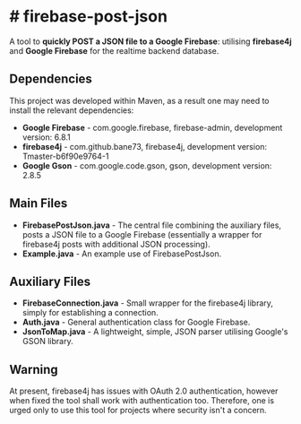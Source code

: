 # # firebase-post-json

A tool to **quickly POST a JSON file to a Google Firebase**: utilising **firebase4j** and **Google Firebase** for the realtime backend database.

## Dependencies

This project was developed within Maven, as a result one may need to install the relevant dependencies:

 - **Google Firebase** - com.google.firebase, firebase-admin, development version: 6.8.1
 - **firebase4j** - com.github.bane73, firebase4j, development version: Tmaster-b6f90e9764-1
 - **Google Gson** - com.google.code.gson, gson, development version: 2.8.5

## Main Files
 - **FirebasePostJson.java** - The central file combining the auxiliary files, posts a JSON file to a Google Firebase (essentially a wrapper for firebase4j posts with additional JSON processing).
 - **Example.java** - An example use of FirebasePostJson.
 
## Auxiliary Files
 - **FirebaseConnection.java** - Small wrapper for the firebase4j library, simply for establishing a connection.
 - **Auth.java** - General authentication class for Google Firebase.
 - **JsonToMap.java** - A lightweight, simple, JSON parser utilising Google's GSON library.
 
 ## Warning
 
At present, firebase4j has issues with OAuth 2.0 authentication, however when fixed the tool shall work with authentication too. Therefore, one is urged only to use this tool for projects where security isn't a concern.
